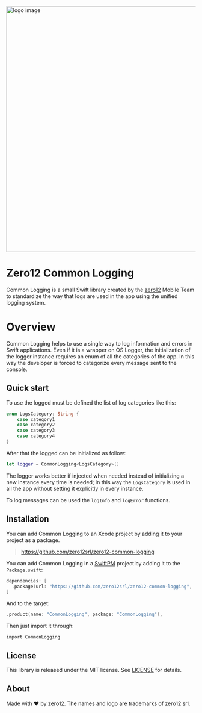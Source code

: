 <img alt="logo image" src="https://s3.eu-west-1.amazonaws.com/it.zero12.common-libraries/zero12-common-logging.jpg" width="653"/>

# Zero12 Common Logging

Common Logging is a small Swift library created by the [zero12](https://www.zero12.it/) Mobile Team to
standardize the way that logs are used in the app using the unified logging system.

# Overview

Common Logging helps to use a single way to log information and errors in Swift applications. Even if
it is a wrapper on OS Logger, the initialization of the logger instance requires an enum of all the
 categories of the app. In this way the developer is forced to categorize every message sent to the console.

## Quick start

To use the logged must be defined the list of log categories like this:
``` swift
enum LogsCategory: String {
    case category1
    case category2
    case category3
    case category4
}
```

After that the logged can be initialized as follow:
``` swift
let logger = CommonLogging<LogsCategory>()
```

The logger works better if injected when needed instead of initializing a new instance every
time is needed; in this way the `LogsCategory` is used in all the app without setting it
explicitly in every instance.

To log messages can be used the `logInfo` and `logError` functions.

## Installation

You can add Common Logging to an Xcode project by adding it to your project as a package.

> https://github.com/zero12srl/zero12-common-logging

You can add Common Logging in a [SwiftPM](https://swift.org/package-manager/) project by adding
it to the `Package.swift`:

``` swift
dependencies: [
  .package(url: "https://github.com/zero12srl/zero12-common-logging", .upToNextMajor(from: "1.0.0"))
]
```

And to the target:
``` swift
.product(name: "CommonLogging", package: "CommonLogging"),
```

Then just import it through:
```
import CommonLogging
```

## License

This library is released under the MIT license. See [LICENSE](LICENSE) for details.

## About

Made with ❤️ by zero12. 
The names and logo are trademarks of zero12 srl.
